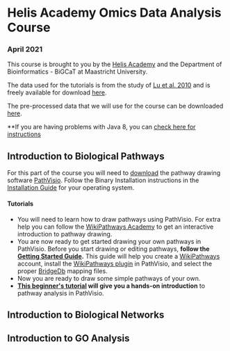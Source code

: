 # Helis Academy Omics Data Analysis Course 
### April 2021
This course is brought to you by the [Helis Academy](https://helisacademy.com/en) and the Department of Bioinformatics - BiGCaT at Maastricht University.

The data used for the tutorials is from the study of [Lu et al. 2010](https://www.ncbi.nlm.nih.gov/pubmed/20802022) and is freely available for download [here](https://www.ncbi.nlm.nih.gov/geo/query/acc.cgi?acc=gse19804). 

The pre-processed data that we will use for the course can be downloaded [here](https://github.com/LaurenDupuis/Helis_Omics_12-13_January_2020/tree/main/Data).

**If you are having problems with Java 8, you can [check here for instructions](https://pathvisio.github.io/faq#running-java-8)

## Introduction to Biological Pathways
For this part of the course you will need to [download](https://pathvisio.github.io/downloads) the pathway drawing software [PathVisio](https://pathvisio.github.io/). Follow the Binary Installation instructions in the [Installation Guide](https://pathvisio.github.io/tutorials/installation_guide.html) for your operating system.

#### Tutorials
* You will need to learn how to draw pathways using PathVisio. For extra help you can follow the [WikiPathways Academy](https://wikipathways.github.io/academy/) to get an interactive introduction to pathway drawing.
* You are now ready to get started drawing your own pathways in PathVisio. Before you start drawing or editing pathways, **follow the [Getting Started Guide](https://pathvisio.github.io/tutorials/getting-started.html).** This guide will help you create a [WikiPathways](https://www.wikipathways.org/index.php/WikiPathways) account, install the [WikiPathways plugin](https://pathvisio.github.io/plugins/wikipathways.html) in PathVisio, and select the proper [BridgeDb](https://bridgedb.github.io/) mapping files.
* Now you are ready to draw some simple pathways of your own. 
* **[This beginner's tutorial](tutorials/Pathway_Analysis.md) will give you a hands-on introduction** to pathway analysis in PathVisio.


## Introduction to Biological Networks


## Introduction to GO Analysis
